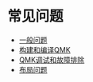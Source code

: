 # 常见问题

* [一般问题](faq_general.md)
* [构建和编译QMK](faq_build.md)
* [QMK调试和故障排除](faq_debug.md)
* [布局问题](faq_keymap.md)
